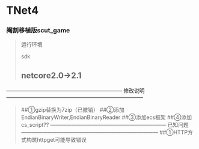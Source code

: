 # TNet4

### 阉割移植版scut_game


> 运行环境
> 
> sdk
>
> ## netcore2.0->2.1

——————————————————————
修改说明
——————————————————————————
>##①gzip替换为7zip（已撤销）
>##②添加EndianBinaryWriter,EndianBinaryReader
>##③添加ecs框架
>##④添加cs_script??
——————————————————————
已知问题——————————————————————————
>##①HTTP方式构筑httpget可能导致错误